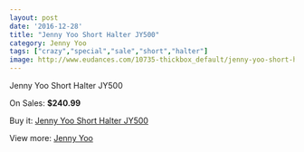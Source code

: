 ```yaml
---
layout: post
date: '2016-12-28'
title: "Jenny Yoo Short Halter JY500"
category: Jenny Yoo
tags: ["crazy","special","sale","short","halter"]
image: http://www.eudances.com/10735-thickbox_default/jenny-yoo-short-halter-jy500.jpg
---
```

Jenny Yoo Short Halter JY500

On Sales: **$240.99**
<a href="https://www.eudances.com/en/jenny-yoo/3441-jenny-yoo-short-halter-jy500.html"><amp-img layout="responsive" width="600" height="600" src="//www.eudances.com/10735-thickbox_default/jenny-yoo-short-halter-jy500.jpg" alt="Jenny Yoo Short Halter JY500 0" /></a>
<a href="https://www.eudances.com/en/jenny-yoo/3441-jenny-yoo-short-halter-jy500.html"><amp-img layout="responsive" width="600" height="600" src="//www.eudances.com/10736-thickbox_default/jenny-yoo-short-halter-jy500.jpg" alt="Jenny Yoo Short Halter JY500 1" /></a>
<a href="https://www.eudances.com/en/jenny-yoo/3441-jenny-yoo-short-halter-jy500.html"><amp-img layout="responsive" width="600" height="600" src="//www.eudances.com/10737-thickbox_default/jenny-yoo-short-halter-jy500.jpg" alt="Jenny Yoo Short Halter JY500 2" /></a>
<a href="https://www.eudances.com/en/jenny-yoo/3441-jenny-yoo-short-halter-jy500.html"><amp-img layout="responsive" width="600" height="600" src="//www.eudances.com/10738-thickbox_default/jenny-yoo-short-halter-jy500.jpg" alt="Jenny Yoo Short Halter JY500 3" /></a>
<a href="https://www.eudances.com/en/jenny-yoo/3441-jenny-yoo-short-halter-jy500.html"><amp-img layout="responsive" width="600" height="600" src="//www.eudances.com/10739-thickbox_default/jenny-yoo-short-halter-jy500.jpg" alt="Jenny Yoo Short Halter JY500 4" /></a>

Buy it: [Jenny Yoo Short Halter JY500](https://www.eudances.com/en/jenny-yoo/3441-jenny-yoo-short-halter-jy500.html "Jenny Yoo Short Halter JY500")

View more: [Jenny Yoo](https://www.eudances.com/en/63-Jenny-Yoo "Jenny Yoo")